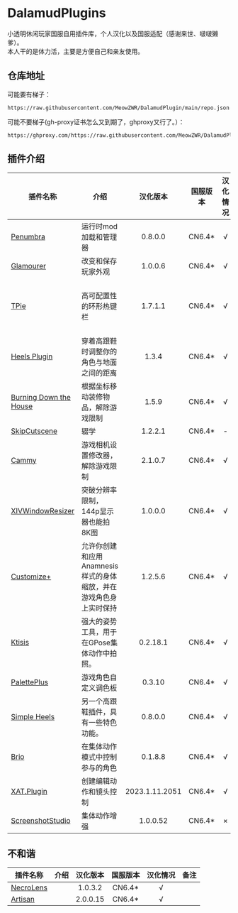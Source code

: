 # DalamudPlugins
小透明休闲玩家国服自用插件库，个人汉化以及国服适配（感谢来世、啵啵獭爹）。\
本人干的是体力活，主要是方便自己和亲友使用。
## 仓库地址
可能要有梯子：
```
https://raw.githubusercontent.com/MeowZWR/DalamudPlugin/main/repo.json
```
可能不要梯子(gh-proxy证书怎么又到期了，ghproxy又行了。）：
```
https://ghproxy.com/https://raw.githubusercontent.com/MeowZWR/DalamudPlugin/main/repo_gh.json
```
## 插件介绍

|插件名称|介绍|汉化版本|国服版本|汉化情况|备注|
|--------|----|:------:|:------:|:------:|----|
|[Penumbra](https://github.com/xivdev/Penumbra)|运行时mod加载和管理器|0.8.0.0|CN6.4*|√|国服适配|
|[Glamourer](https://github.com/Ottermandias/Glamourer)|改变和保存玩家外观|1.0.0.6|CN6.4*|√|国服适配|
|[TPie](https://github.com/Tischel/TPie)|高可配置性的环形热键栏|1.7.1.1|CN6.4*|√|主库有了，可手动下载后覆盖|
|[Heels Plugin](https://github.com/LeonBlade/HeelsPlugin)|穿着高跟鞋时调整你的角色与地面之间的距离|1.3.4|CN6.4*|√|
|[Burning Down the House](https://github.com/LeonBlade/BDTHPlugin)|根据坐标移动装修物品，解除游戏限制|1.5.9|CN6.4*|√|
|[SkipCutscene](https://github.com/a08381/Dalamud.SkipCutscene)|辍学|1.2.2.1|CN6.4*|-|
|[Cammy](https://github.com/UnknownX7/Cammy)|游戏相机设置修改器，解除游戏限制|2.1.0.7|CN6.4*|√|
|[XIVWindowResizer](https://github.com/AlexCSDev/XIVWindowResizer)|突破分辨率限制，144p显示器也能拍8K图|1.0.0.0|CN6.4*|√|主库有了|
|[Customize+](https://github.com/XIV-Tools/CustomizePlus)|允许你创建和应用Anamnesis样式的身体缩放，并在游戏角色身上实时保持|1.2.5.6|CN6.4*|√|
|[Ktisis](https://github.com/ktisis-tools/Ktisis)|强大的姿势工具，用于在GPose集体动作中拍照。|0.2.18.1|CN6.4*|√|cmp导入来自Yarukon|
|[PalettePlus](https://github.com/chirpxiv/PalettePlus)|游戏角色自定义调色板|0.3.10|CN6.4*|√|国服适配|
|[Simple Heels](https://github.com/Caraxi/SimpleHeels)|另一个高跟鞋插件，具有一些特色功能。|0.8.0.0|CN6.4*|√|
|[Brio](https://github.com/AsgardXIV/Brio)|在集体动作模式中控制参与的角色|0.1.8.8|CN6.4*|√|国服适配|
|[XAT.Plugin](https://github.com/AsgardXIV/XAT)|创建编辑动作和镜头控制|2023.1.11.2051|CN6.4*|√|
|[ScreenshotStudio](https://github.com/XIV-Tools/ScreenshotStudio)|集体动作增强|1.0.0.52|CN6.4*|×|

## 不和谐

|插件名称|介绍|汉化版本|国服版本|汉化情况|备注|
|--------|----|:------:|:------:|:------:|----|
|[NecroLens](https://github.com/Jukkales/NecroLens)||1.0.3.2|CN6.4*|√|
|[Artisan](https://github.com/PunishXIV/Artisan)||2.0.0.15|CN6.4*|√|